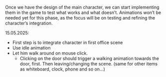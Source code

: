 Once we have the design of the main character, we can start implementing them in the game to test what works and what doesn’t. 
Animations won’t be needed yet for this phase, as the focus will be on testing and refining the character’s integration.

15.05.2025:
- First step is to integrate character in first office scene
- Use idle animation
- Let him walk around on mouse click.
	- Clicking on the door should trigger a walking animation towards the door, first. Then leaving/changing the scene. (same for other items as whiteboard, clock, phone and so on...)